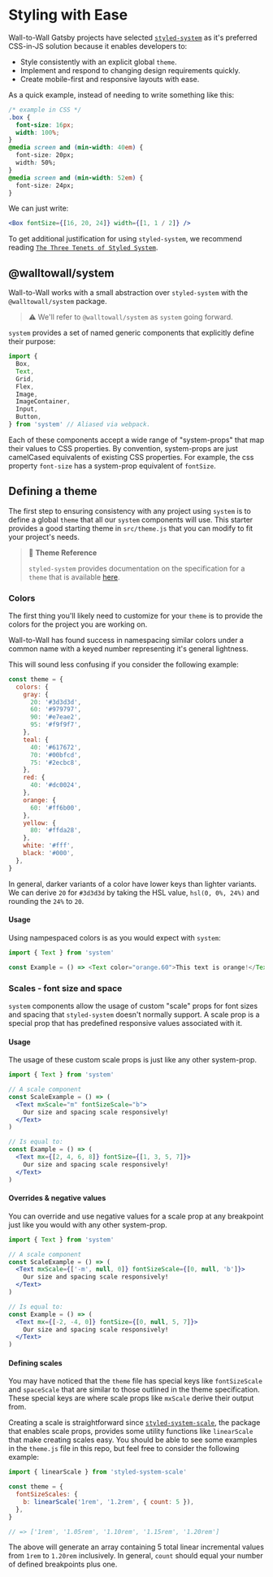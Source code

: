 # Styling with Ease

Wall-to-Wall Gatsby projects have selected
[`styled-system`](https://styled-system.com/) as it's preferred CSS-in-JS
solution because it enables developers to:

- Style consistently with an explicit global `theme`.
- Implement and respond to changing design requirements quickly.
- Create mobile-first and responsive layouts with ease.

As a quick example, instead of needing to write something like this:

```css
/* example in CSS */
.box {
  font-size: 16px;
  width: 100%;
}
@media screen and (min-width: 40em) {
  font-size: 20px;
  width: 50%;
}
@media screen and (min-width: 52em) {
  font-size: 24px;
}
```

We can just write:

```jsx
<Box fontSize={[16, 20, 24]} width={[1, 1 / 2]} />
```

To get additional justification for using `styled-system`, we recommend reading
[`The Three Tenets of Styled System`](https://jxnblk.com/blog/the-three-tenets-of-styled-system/).

## @walltowall/system

Wall-to-Wall works with a small abstraction over `styled-system` with the
`@walltowall/system` package.

> ⚠️ We'll refer to `@walltowall/system` as `system` going forward.

`system` provides a set of named generic components that explicitly define their
purpose:

```js
import {
  Box,
  Text,
  Grid,
  Flex,
  Image,
  ImageContainer,
  Input,
  Button,
} from 'system' // Aliased via webpack.
```

Each of these components accept a wide range of "system-props" that map their
values to CSS properties. By convention, system-props are just camelCased
equivalents of existing CSS properties. For example, the css property
`font-size` has a system-prop equivalent of `fontSize`.

## Defining a theme

The first step to ensuring consistency with any project using `system` is to
define a global `theme` that all our `system` components will use. This starter
provides a good starting theme in `src/theme.js` that you can modify to fit your
project's needs.

> 📘 **Theme Reference**
>
> `styled-system` provides documentation on the specification for a `theme` that
> is available [here](https://styled-system.com/theme-specification/).

### Colors

The first thing you'll likely need to customize for your `theme` is to provide
the colors for the project you are working on.

Wall-to-Wall has found success in namespacing similar colors under a common name
with a keyed number representing it's general lightness.

This will sound less confusing if you consider the following example:

```js
const theme = {
  colors: {
    gray: {
      20: '#3d3d3d',
      60: '#979797',
      90: '#e7eae2',
      95: '#f9f9f7',
    },
    teal: {
      40: '#617672',
      70: '#00bfcd',
      75: '#2ecbc8',
    },
    red: {
      40: '#dc0024',
    },
    orange: {
      60: '#ff6b00',
    },
    yellow: {
      80: '#ffda28',
    },
    white: '#fff',
    black: '#000',
  },
}
```

In general, darker variants of a color have lower keys than lighter variants. We
can derive `20` for `#3d3d3d` by taking the HSL value, `hsl(0, 0%, 24%)` and
rounding the `24%` to `20`.

#### Usage

Using nampespaced colors is as you would expect with `system`:

```js
import { Text } from 'system'

const Example = () => <Text color="orange.60">This text is orange!</Text>
```

### Scales - font size and space

`system` components allow the usage of custom "scale" props for font sizes and
spacing that `styled-system` doesn't normally support. A scale prop is a special
prop that has predefined responsive values associated with it.

#### Usage

The usage of these custom scale props is just like any other system-prop.

```jsx
import { Text } from 'system'

// A scale component
const ScaleExample = () => (
  <Text mxScale="m" fontSizeScale="b">
    Our size and spacing scale responsively!
  </Text>
)

// Is equal to:
const Example = () => (
  <Text mx={[2, 4, 6, 8]} fontSize={[1, 3, 5, 7]}>
    Our size and spacing scale responsively!
  </Text>
)
```

#### Overrides & negative values

You can override and use negative values for a scale prop at any breakpoint just
like you would with any other system-prop.

```jsx
import { Text } from 'system'

// A scale component
const ScaleExample = () => (
  <Text mxScale={['-m', null, 0]} fontSizeScale={[0, null, 'b']}>
    Our size and spacing scale responsively!
  </Text>
)

// Is equal to:
const Example = () => (
  <Text mx={[-2, -4, 0]} fontSize={[0, null, 5, 7]}>
    Our size and spacing scale responsively!
  </Text>
)
```

#### Defining scales

You may have noticed that the `theme` file has special keys like `fontSizeScale`
and `spaceScale` that are similar to those outlined in the theme specification.
These special keys are where scale props like `mxScale` derive their output
from.

Creating a scale is straightforward since
[`styled-system-scale`](https://github.com/angeloashmore/styled-system-scale),
the package that enables scale props, provides some utility functions like
`linearScale` that make creating scales easy. You should be able to see some
examples in the `theme.js` file in this repo, but feel free to consider the
following example:

```js
import { linearScale } from 'styled-system-scale'

const theme = {
  fontSizeScales: {
    b: linearScale('1rem', '1.2rem', { count: 5 }),
  },
}

// => ['1rem', '1.05rem', '1.10rem', '1.15rem', '1.20rem']
```

The above will generate an array containing 5 total linear incremental values
from `1rem` to `1.20rem` inclusively. In general, `count` should equal your
number of defined breakpoints plus one.
